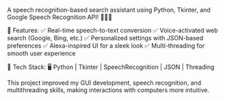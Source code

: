 A speech recognition-based search assistant using Python, Tkinter, and Google Speech Recognition API! 🧑‍💻🎤

🔹 Features:
✅ Real-time speech-to-text conversion
✅ Voice-activated web search (Google, Bing, etc.)
✅ Personalized settings with JSON-based preferences
✅ Alexa-inspired UI for a sleek look
✅ Multi-threading for smooth user experience

🔹 Tech Stack:
🖥️ Python | Tkinter | SpeechRecognition | JSON | Threading 

This project improved my GUI development, speech recognition, and multithreading skills, making interactions with computers more intuitive.
